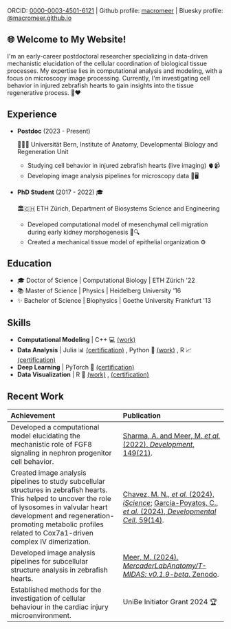 ORCID: [0000-0003-4501-6121](https://orcid.org/0000-0003-4501-6121) | Github profile: [macromeer](https://github.com/macromeer) | Bluesky profile: [@macromeer.github.io](https://bsky.app/profile/macromeer.github.io) 



## 🌐 Welcome to My Website! 

I'm an early-career postdoctoral researcher specializing in data-driven mechanistic elucidation of the cellular coordination of biological tissue processes. My expertise lies in computational analysis and modeling, with a focus on microscopy image processing. Currently, I'm investigating cell behavior in injured zebrafish hearts to gain insights into the tissue regenerative process. 🐠❤️

## **Experience**
- **Postdoc** (2023 - Present) 
  
  🐻🇨🇭 Universität Bern, Institute of Anatomy, Developmental Biology and Regeneration Unit 
  
    * Studying cell behavior in injured zebrafish hearts (live imaging) 🫀📹
    * Developing image analysis pipelines for microscopy data 📸🖥️

- **PhD Student** (2017 - 2022) 🎓

  🏛️🇨🇭 ETH Zürich, Department of Biosystems Science and Engineering 
  
    * Developed computational model of mesenchymal cell migration during early kidney morphogenesis 🦠🔍 
    * Created a mechanical tissue model of epithelial organization ⚙️

## **Education**

*   🎓 Doctor of Science | Computational Biology | ETH Zürich '22 
*   📚 Master of Science | Physics | Heidelberg University '16 
*   ✨ Bachelor of Science | Biophysics | Goethe University Frankfurt '13 

## **Skills**

*   **Computational Modeling** | C++ 💻 [(work)](https://git.bsse.ethz.ch/iber/Publications/2022_Meer_NPC_Condensation) 
*   **Data Analysis** | Julia 📊 [(certification)](https://coursera.org/share/a62d80f195c50fd8d7c7b0ece3bb2279) , Python 🐍 [(work)](https://github.com/macromeer) , R 📈 [(certification)](https://courses.edx.org/certificates/bfb8efbaa75d4de3afa94f8599671b6d) 
*   **Deep Learning** | PyTorch 🧠 [(certification)](https://github.com/macromeer/macromeer.github.io/blob/main/certificates/Bern_DL_WinterSchool_2024_Certificate_MarcoMeer.pdf)
*   **Data Visualization** | R 🎨 [(work)](https://github.com/macromeer/scifig_plot_examples_R) , [(certification)](https://courses.edx.org/certificates/f4a5d4042f9c45a4892559d431aa4b2e)

## **Recent Work**

| Achievement                                                                                                                                                                                                                                                           | Publication                                                                                                                                                                                                              |
| :-------------------------------------------------------------------------------------------------------------------------------------------------------------------------------------------------------------------------------------------------------------------- | :-------------------------------------------------------------------------------------------------------------------------------------------------------------------------------------------------------------------------- |
| Developed a computational model elucidating the mechanistic role of FGF8 signaling in nephron progenitor cell behavior.                                                                                                                                                           | [Sharma, A. and Meer, M. *et al.* (2022). *Development*, 149(21)](https://doi.org/10.1242/dev.201012).                                                                                                                                                                         |
| Created image analysis pipelines to study subcellular structures in zebrafish hearts. This helped to uncover the role of lysosomes in valvular heart development and regeneration-promoting metabolic profiles related to Cox7a1-driven complex IV dimerization. | [Chavez, M. N., *et al.* (2024), *iScience*](https://doi.org/10.1016/j.isci.2024.111406); [García-Poyatos, C., *et al.* (2024), *Developmental Cell*, 59(14)](https://doi.org/10.1016/j.devcel.2024.04.012).                                                                                                             |
| Developed image analysis pipelines for subcellular structure analysis in zebrafish hearts.                                                                                                                                                                           | [Meer, M. (2024). *MercaderLabAnatomy/T-MIDAS: v0.1.9-beta*. Zenodo](https://doi.org/10.5281/zenodo.10728503).                                                                                                                                                        |
| Established methods for the investigation of cellular behaviour in the cardiac injury microenvironment.                                                                                                                                                                           | UniBe Initiator Grant 2024 🏆                                                                                                                                                       |
